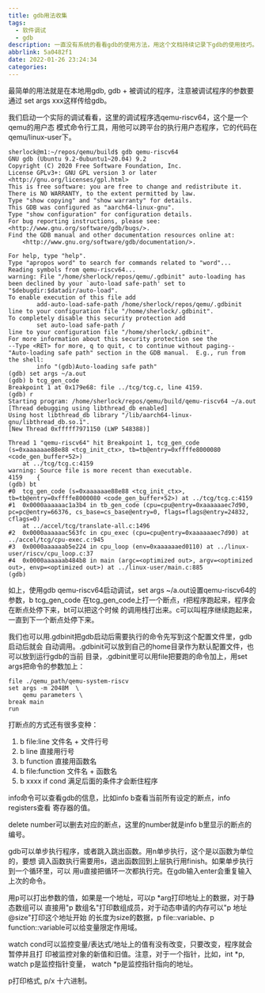 ```yaml
---
title: gdb用法收集
tags:
  - 软件调试
  - gdb
description: 一直没有系统的看看gdb的使用方法，用这个文档持续记录下gdb的使用技巧。
abbrlink: 5a0482f1
date: 2022-01-26 23:24:34
categories:
---
```


最简单的用法就是在本地用gdb, gdb + 被调试的程序，注意被调试程序的参数要通过
set args xxx这样传给gdb。

我们启动一个实际的调试看看，这里的调试程序选qemu-riscv64，这个是一个qemu的用户态
模式命令行工具，用他可以跨平台的执行用户态程序，它的代码在qemu/linux-user下。
```
sherlock@m1:~/repos/qemu/build$ gdb qemu-riscv64 
GNU gdb (Ubuntu 9.2-0ubuntu1~20.04) 9.2
Copyright (C) 2020 Free Software Foundation, Inc.
License GPLv3+: GNU GPL version 3 or later <http://gnu.org/licenses/gpl.html>
This is free software: you are free to change and redistribute it.
There is NO WARRANTY, to the extent permitted by law.
Type "show copying" and "show warranty" for details.
This GDB was configured as "aarch64-linux-gnu".
Type "show configuration" for configuration details.
For bug reporting instructions, please see:
<http://www.gnu.org/software/gdb/bugs/>.
Find the GDB manual and other documentation resources online at:
    <http://www.gnu.org/software/gdb/documentation/>.

For help, type "help".
Type "apropos word" to search for commands related to "word"...
Reading symbols from qemu-riscv64...
warning: File "/home/sherlock/repos/qemu/.gdbinit" auto-loading has been declined by your `auto-load safe-path' set to "$debugdir:$datadir/auto-load".
To enable execution of this file add
        add-auto-load-safe-path /home/sherlock/repos/qemu/.gdbinit
line to your configuration file "/home/sherlock/.gdbinit".
To completely disable this security protection add
        set auto-load safe-path /
line to your configuration file "/home/sherlock/.gdbinit".
For more information about this security protection see the
--Type <RET> for more, q to quit, c to continue without paging--
"Auto-loading safe path" section in the GDB manual.  E.g., run from the shell:
        info "(gdb)Auto-loading safe path"
(gdb) set args ~/a.out
(gdb) b tcg_gen_code
Breakpoint 1 at 0x179e68: file ../tcg/tcg.c, line 4159.
(gdb) r
Starting program: /home/sherlock/repos/qemu/build/qemu-riscv64 ~/a.out
[Thread debugging using libthread_db enabled]
Using host libthread_db library "/lib/aarch64-linux-gnu/libthread_db.so.1".
[New Thread 0xfffff7971150 (LWP 548388)]

Thread 1 "qemu-riscv64" hit Breakpoint 1, tcg_gen_code (s=0xaaaaaae88e88 <tcg_init_ctx>, tb=tb@entry=0xffffe8000080 <code_gen_buffer+52>)
    at ../tcg/tcg.c:4159
warning: Source file is more recent than executable.
4159    {
(gdb) bt
#0  tcg_gen_code (s=0xaaaaaae88e88 <tcg_init_ctx>, tb=tb@entry=0xffffe8000080 <code_gen_buffer+52>) at ../tcg/tcg.c:4159
#1  0x0000aaaaaac1a3b4 in tb_gen_code (cpu=cpu@entry=0xaaaaaaec7d90, pc=pc@entry=66376, cs_base=cs_base@entry=0, flags=flags@entry=24832, cflags=0)
    at ../accel/tcg/translate-all.c:1496
#2  0x0000aaaaaac563fc in cpu_exec (cpu=cpu@entry=0xaaaaaaec7d90) at ../accel/tcg/cpu-exec.c:945
#3  0x0000aaaaaab5e224 in cpu_loop (env=0xaaaaaaed0110) at ../linux-user/riscv/cpu_loop.c:37
#4  0x0000aaaaaab484b8 in main (argc=<optimized out>, argv=<optimized out>, envp=<optimized out>) at ../linux-user/main.c:885
(gdb)
```
如上，使用gdb qemu-riscv64启动调试，set args ~/a.out设置qemu-riscv64的参数，b tcg_gen_code
在tcg_gen_code上打一个断点，r把程序跑起来，程序会在断点处停下来，bt可以把这个时候
的调用栈打出来。c可以叫程序继续跑起来，一直到下一个断点处停下来。

我们也可以用.gdbinit把gdb启动后需要执行的命令先写到这个配置文件里，gdb启动后就会
自动调用。.gdbinit可以放到自己的home目录作为默认配置文件，也可以放到运行gdb的当前
目录，.gdbinit里可以用file把要跑的命令加上，用set args把命令的参数加上：
```
file ./qemu_path/qemu-system-riscv
set args -m 2048M  \
	qemu parameters \
break main
run
```

打断点的方式还有很多变种：

1. b file:line      文件名 + 文件行号
2. b line           直接用行号
3. b function       直接用函数名
4. b file:function  文件名 + 函数名
5. b xxxx if cond   满足后面的条件才会断住程序

info命令可以查看gdb的信息，比如info b查看当前所有设定的断点，info registers查看
寄存器的值。

delete number可以删去对应的断点，这里的number就是info b里显示的断点的编号。

gdb可以单步执行程序，或者跳入跳出函数。用n单步执行，这个是以函数为单位的，要想
调入函数执行需要用s，退出函数回到上层执行用finish。如果单步执行到一个循环里，可以
用u直接把循环一次都执行完。在gdb输入enter会重复输入上次的命令。

用p可以打出参数的值，如果是一个地址，可以p *arg打印地址上的数据，对于静态数组可以
直接用"p 数组名"打印数组成员，对于动态申请的内存可以"p 地址@size"打印这个地址开始
的长度为size的数据，p file::variable、p function::variable可以给变量限定作用域。

watch cond可以监控变量/表达式/地址上的值有没有改变，只要改变，程序就会暂停并且打
印被监控对象的新值和旧值。注意，对于一个指针，比如，int *p, watch p是监控指针变量，
watch *p是监控指针指向的地址。

p打印格式, p/x 十六进制。
